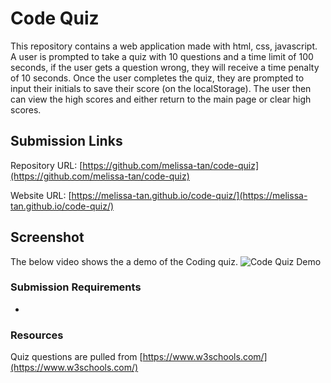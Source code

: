 # Code Quiz
This repository contains a web application made with html, css, javascript. A user is prompted to take a quiz with 10 questions and a time limit of 100 seconds, if the user gets a question wrong, they will receive a time penalty of 10 seconds. Once the user completes the quiz, they are prompted to input their initials to save their score (on the localStorage). The user then can view the high scores and either return to the main page or clear high scores.  

## Submission Links
Repository URL: [https://github.com/melissa-tan/code-quiz](https://github.com/melissa-tan/code-quiz)

Website URL: [https://melissa-tan.github.io/code-quiz/](https://melissa-tan.github.io/code-quiz/)

## Screenshot
The below video shows the a demo of the Coding quiz.
![Code Quiz Demo](./assets/demo/large-code-quiz-demo.gif)

### Submission Requirements
- 

### Resources
Quiz questions are pulled from [https://www.w3schools.com/](https://www.w3schools.com/)
